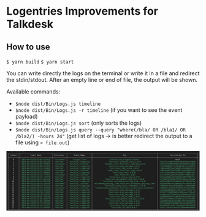 # Logentries Improvements for Talkdesk


## How to use

`$ yarn build`
`$ yarn start`

You can write directly the logs on the terminal or write it in a file and redirect the stdin/stdout. After an empty line or end of file, the output will be shown.

Available commands:

- `$node dist/Bin/Logs.js timeline`
- `$node dist/Bin/Logs.js -r timeline` (if you want to see the event payload)
- `$node dist/Bin/Logs.js sort` (only sorts the logs)
- `$node dist/Bin/Logs.js query --query "where(/bla/ OR /bla1/ OR /bla2/) -hours 24"` (get list of logs -> is better redirect the output to a file using `> file.out`)

![Logs](docs/imgs/logs.png)
